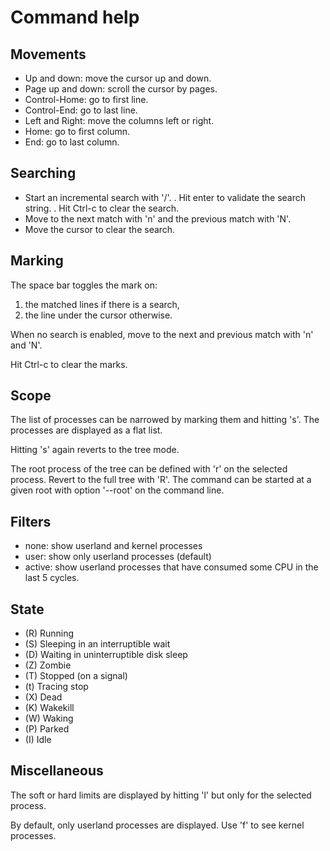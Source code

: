 # Command help

## Movements

- Up and down: move the cursor up and down.
- Page up and down: scroll the cursor by pages.
- Control-Home: go to first line.
- Control-End: go to last line.
- Left and Right: move the columns left or right.
- Home: go to first column.
- End: go to last column.

## Searching

- Start an incremental search with '/'.
  . Hit enter to validate the search string.
  . Hit Ctrl-c to clear the search.
- Move to the next match with 'n' and the previous match with 'N'.
- Move the cursor to clear the search.

## Marking

The space bar toggles the mark on:
1. the matched lines if there is a search,
2. the line under the cursor otherwise.

When no search is enabled, move to the next and previous match with 'n' and 'N'.

Hit Ctrl-c to clear the marks.

## Scope

The list of processes can be narrowed by marking them and hitting 's'. The processes
are displayed as a flat list.

Hitting 's' again reverts to the tree mode.

The root process of the tree can be defined with 'r' on the selected process. Revert
to the full tree with 'R'. The command can be started at a given root with option
'--root' on the command line.

## Filters

- none: show userland and kernel processes
- user: show only userland processes (default)
- active: show userland processes that have consumed some CPU in the last 5 cycles.

## State

- (R) Running
- (S) Sleeping in an interruptible wait
- (D) Waiting in uninterruptible disk sleep
- (Z) Zombie
- (T) Stopped (on a signal)
- (t) Tracing stop
- (X) Dead
- (K) Wakekill
- (W) Waking
- (P) Parked
- (I) Idle

## Miscellaneous

The soft or hard limits are displayed by hitting 'l' but only for the selected process.

By default, only userland processes are displayed. Use 'f' to see kernel processes.

